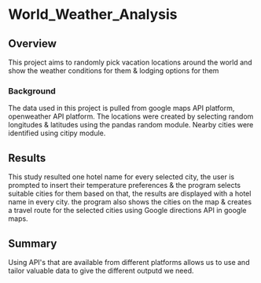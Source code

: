 # World_Weather_Analysis
## Overview
This project aims to randomly pick vacation locations around the world and show the weather conditions for them & lodging options for them
### Background
The data used in this project is pulled from google maps API platform, openweather API platform. The locations were created by selecting random longitudes & latitudes using the pandas random module. Nearby cities were identified using citipy module.
## Results
This study resulted one hotel name for every selected city, the user is prompted to insert their temperature preferences & the program selects suitable cities for them based on that, the results are displayed with a hotel name in every city.
the program also shows the cities on the map & creates a travel route for the selected cities using Google directions API in google maps.
## Summary
Using API's that are available from different platforms allows us to use and tailor valuable data to give the different outputd we need. 

